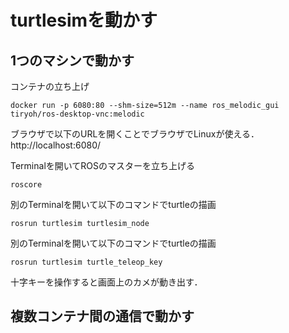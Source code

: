 # turtlesimを動かす

## 1つのマシンで動かす

コンテナの立ち上げ

```
docker run -p 6080:80 --shm-size=512m --name ros_melodic_gui tiryoh/ros-desktop-vnc:melodic
```
ブラウザで以下のURLを開くことでブラウザでLinuxが使える．   
http://localhost:6080/


Terminalを開いてROSのマスターを立ち上げる
```
roscore
```
別のTerminalを開いて以下のコマンドでturtleの描画
```
rosrun turtlesim turtlesim_node
```
別のTerminalを開いて以下のコマンドでturtleの描画
```
rosrun turtlesim turtle_teleop_key
```
十字キーを操作すると画面上のカメが動き出す．

## 複数コンテナ間の通信で動かす
